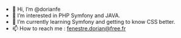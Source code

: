- 👋 Hi, I’m @dorianfe
- 👀 I’m interested in PHP Symfony and JAVA.
- 🌱 I’m currently learning Symfony and getting to know CSS better.
- 📫 How to reach me : fenestre.dorian@free.fr

<!---
dorianfe/dorianfe is a ✨ special ✨ repository because its `README.md` (this file) appears on your GitHub profile.
You can click the Preview link to take a look at your changes.
--->
